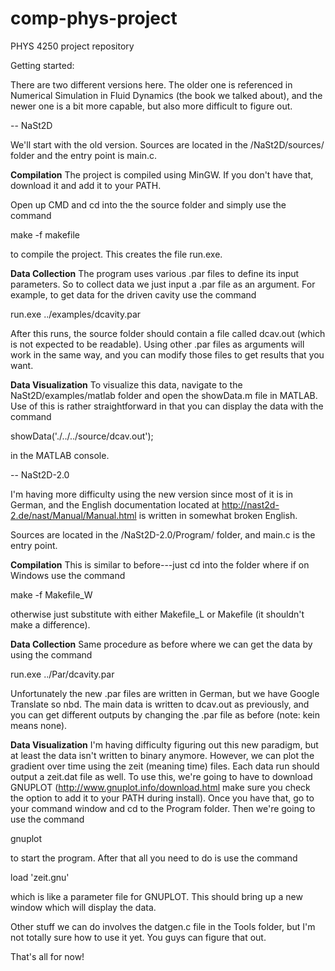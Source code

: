 # comp-phys-project
PHYS 4250 project repository

Getting started:

There are two different versions here. The older one is referenced in Numerical 
Simulation in Fluid Dynamics (the book we talked about), and the newer one is 
a bit more capable, but also more difficult to figure out.

--
NaSt2D

We'll start with the old version. Sources are located in the /NaSt2D/sources/ 
folder and the entry point is main.c. 

**Compilation** The project is compiled using MinGW. If you 
don't have that, download it and add it to your PATH.

Open up CMD and cd into the the source folder and simply use the command

make -f makefile

to compile the project. This creates the file run.exe. 


**Data Collection** The program uses various .par files to define its input parameters. 
So to collect data we just input a .par file as an argument. For example, to get 
data for the driven cavity use the command 

run.exe ../examples/dcavity.par

After this runs, the source folder should contain a file called dcav.out (which 
is not expected to be readable). Using other .par files as arguments will work in 
the same way, and you can modify those files to get results that you want.

**Data Visualization** To visualize this data, navigate to the NaSt2D/examples/matlab 
folder and open the showData.m file in MATLAB. Use of this is rather straightforward 
in that you can display the data with the command 

showData('./../../source/dcav.out');

in the MATLAB console.

--
NaSt2D-2.0

I'm having more difficulty using the new version since most of it is in German, and 
the English documentation located at http://nast2d-2.de/nast/Manual/Manual.html is 
written in somewhat broken English.

Sources are located in the /NaSt2D-2.0/Program/ folder, and main.c is the entry point.

**Compilation** This is similar to before---just cd into the folder where if on Windows 
use the command 

make -f Makefile_W

otherwise just substitute with either Makefile_L or Makefile (it shouldn't make a 
difference).

**Data Collection** Same procedure as before where we can get the data by using the 
command 

run.exe ../Par/dcavity.par

Unfortunately the new .par files are written in German, but we have Google Translate 
so nbd. The main data is written to dcav.out as previously, and you can get different 
outputs by changing the .par file as before (note: kein means none).

**Data Visualization** I'm having difficulty figuring out this new paradigm, but at 
least the data isn't written to binary anymore. However, we can plot the gradient 
over time using the zeit (meaning time) files. Each data run should output a zeit.dat 
file as well. To use this, we're going to have to download GNUPLOT 
(http://www.gnuplot.info/download.html make sure you check the option to add it to 
your PATH during install). Once you have that, go to your command window and cd to 
the Program folder. Then we're going to use the command 

gnuplot

to start the program. After that all you need to do is use the command 

load 'zeit.gnu'

which is like a parameter file for GNUPLOT. This should bring up a new window which 
will display the data.

Other stuff we can do involves the datgen.c file in the Tools folder, but I'm not 
totally sure how to use it yet. You guys can figure that out.

That's all for now!